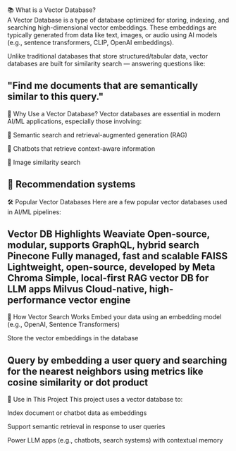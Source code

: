📚 What is a Vector Database?   
A Vector Database is a type of database optimized for storing, indexing, and searching high-dimensional vector embeddings. These embeddings are typically generated from data like text, images, or audio using AI models (e.g., sentence transformers, CLIP, OpenAI embeddings).

Unlike traditional databases that store structured/tabular data, vector databases are built for similarity search — answering questions like:

"Find me documents that are semantically similar to this query."
---------------------------------------------------------------------------------------------------------------------------------------------------
🚀 Why Use a Vector Database?
Vector databases are essential in modern AI/ML applications, especially those involving:

🧠 Semantic search and retrieval-augmented generation (RAG)

🤖 Chatbots that retrieve context-aware information

📸 Image similarity search

🧾 Recommendation systems
---------------------------------------------------------------------------------------------------------------------------------------------------
🛠 Popular Vector Databases
Here are a few popular vector databases used in AI/ML pipelines:


Vector DB	Highlights
Weaviate	Open-source, modular, supports GraphQL, hybrid search
Pinecone	Fully managed, fast and scalable
FAISS	Lightweight, open-source, developed by Meta
Chroma	Simple, local-first RAG vector DB for LLM apps
Milvus	Cloud-native, high-performance vector engine
---------------------------------------------------------------------------------------------------------------------------------------------------
🧪 How Vector Search Works
Embed your data using an embedding model (e.g., OpenAI, Sentence Transformers)

Store the vector embeddings in the database

Query by embedding a user query and searching for the nearest neighbors using metrics like cosine similarity or dot product
---------------------------------------------------------------------------------------------------------------------------------------------------
🧩 Use in This Project
This project uses a vector database to:

Index document or chatbot data as embeddings

Support semantic retrieval in response to user queries

Power LLM apps (e.g., chatbots, search systems) with contextual memory

